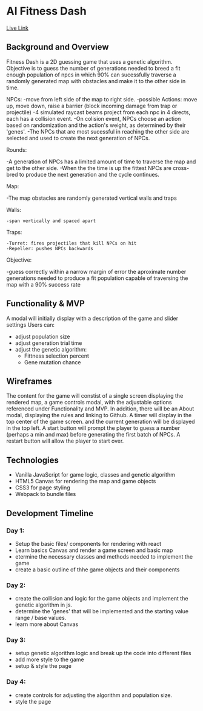 # AI Fitness Dash
[Live Link](https://rymon23.github.io/aa_js_project/)

## Background and Overview

Fitness Dash is a 2D guessing game that uses a genetic algorithm.
Objective is to guess the number of generations needed to breed a fit enough population of npcs in which 90% can 
sucessfully traverse a randomly generated map with obstacles and make it to the other side in time.

NPCs:
  -move from left side of the map to right side.
  -possible Actions: move up, move down, raise a barrier (block incoming damage from trap or projectile)
  -4 simulated raycast beams project from each npc in 4 directs, each has a collision event.
  -On colision event, NPCs choose an action based on randomization and the action's weight, as determined by their 'genes'.
  -The NPCs that are most sucessful in reaching the other side are selected and used to create the next generation of NPCs.
  
Rounds: 

  -A generation of NPCs has a limited amount of time to traverse the map and get to the other side. 
  -When the the time is up the fittest NPCs are cross-bred to produce the next generation and the cycle continues. 
  
Map:

  -The map obstacles are randomly generated vertical walls and traps 
  
  Walls:
  
    -span vertically and spaced apart
  
  Traps: 
  
    -Turret: fires projectiles that kill NPCs on hit
    -Repeller: pushes NPCs backwards
    
Objective:

  -guess correctly within a narrow margin of error the aproximate number generations needed to produce a fit population
  capable of traversing the map with a 90% success rate
  
  
## Functionality & MVP
  A modal will initially display with a description of the game and slider settings
  Users can:
  * adjust population size
  * adjust generation trial time
  * adjust the genetic algorithm:
    - Fittness selection percent
    - Gene mutation chance
  
## Wireframes

The content for the game will constist of a single screen displaying the rendered map, a game controls modal, with the adjustable options referenced under Functionality and MVP. In addition, there will be an About modal, displaying the rules and linking to Github. A timer will display in the top center of the game screen. and the current generation will be displayed in the top left. A start button will prompt the player to guess a number (perhaps a min and max) before generating the first batch of NPCs. A restart button will allow the player to start over.

## Technologies
* Vanilla JavaScript for game logic, classes and genetic algorithm
* HTML5 Canvas for rendering the map and game objects
* CSS3 for page styling
* Webpack to bundle files

## Development Timeline

### Day 1:

  * Setup the basic files/ components for rendering with react
  * Learn basics Canvas and render a game screen and basic map
  * etermine the necessary classes and methods needed to implement the game
  * create a basic outline of thhe game objects and their components
  
### Day 2:

  * create the collision and logic for the game objects and implement the genetic algorithm in js.
  * determine the 'genes' that will be implemented and the starting value range / base values.
  * learn more about Canvas
  
### Day 3:

  * setup genetic algorithm logic and break up the code into different files
  * add more style to the game
  * setup & style the page
  
### Day 4:

  * create controls for adjusting the algorithm and population size.
  * style the page
